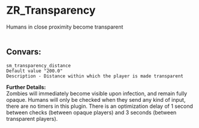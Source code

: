 # ZR_Transparency
Humans in close proximity become transparent
<br><br>
## Convars:
```
sm_transparency_distance
Default value "200.0"
Description - Distance within which the player is made transparent
```

**Further Details:** <br>
Zombies will immediately become visible upon infection, and remain fully opaque. Humans will only be checked when they send any kind of input, there are no timers in this plugin. There is an optimization delay of 1 second between checks (between opaque players) and 3 seconds (between transparent players).
